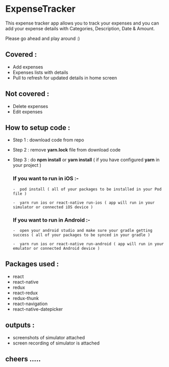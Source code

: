 # ExpenseTracker

This expense tracker app allows you to track your expenses and you can add your expense details with Categories, Description, Date & Amount.

Please go ahead and play around  :)

## Covered :

  - Add expenses
  - Expenses lists with details
  - Pull to refresh for updated details in home screen

## Not covered :

  - Delete expenses
  - Edit expenses
  

## How to setup code :

- Step 1 : 	download code from repo

- Step 2 : 	remove **yarn.lock** file from download code

- Step 3 : 	do **npm install** or **yarn install** ( if you have configured **yarn** in your project )

  ### If you want to run in iOS :-

      -  pod install ( all of your packages to be installed in your Pod file )

      -  yarn run ios or react-native run-ios ( app will run in your simulator or connected iOS device )
      
      
  ### If you want to run in Android :-

      -  open your android studio and make sure your gradle getting success ( all of your packages to be synced in your gradle )

      -  yarn run ios or react-native run-android ( app will run in your emulator or connected Android device )
      
 
 ## Packages used :

  - react
  - react-native
  - redux
  - react-redux
  - redux-thunk
  - react-navigation
  - react-native-datepicker
  
  ## outputs :

  - screenshots of simulator attached
  - screen recording of simulator is attached


## cheers .....
